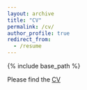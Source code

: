 ```yaml
---
layout: archive
title: "CV"
permalink: /cv/
author_profile: true
redirect_from:
  - /resume
---
```


{% include base_path %}

Please find the [CV](files/Phd_CV.pdf)
